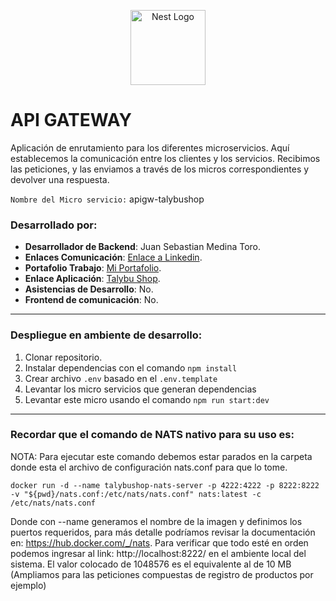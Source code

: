 <p align="center">
  <a href="http://nestjs.com/" target="blank"><img src="https://nestjs.com/img/logo-small.svg" width="120" alt="Nest Logo" /></a>
</p>


# API GATEWAY #
Aplicación de enrutamiento para los diferentes microservicios. Aquí establecemos la comunicación
entre los clientes y los servicios. Recibimos las peticiones, y las enviamos a través de los 
micros correspondientes y devolver una respuesta.

``Nombre del Micro servicio:`` apigw-talybushop

### Desarrollado por: ###
* **Desarrollador de Backend**: Juan Sebastian Medina Toro.
* **Enlaces Comunicación**: [Enlace a Linkedin](https://www.linkedin.com/in/juan-sebastian-medina-toro-887491249/).
* **Portafolio Trabajo**: [Mi Portafolio](https://github.com/SebasMedina95).
* **Enlace Aplicación**: [Talybu Shop](https://github.com/SebasMedina95/AppTalybuShop.git).
* **Asistencias de Desarrollo**: No.
* **Frontend de comunicación**: No.

--------------------------------------------------------------------------------------------
### Despliegue en ambiente de desarrollo:

1. Clonar repositorio.
2. Instalar dependencias con el comando ``npm install``
3. Crear archivo ``.env`` basado en el ``.env.template``
4. Levantar los micro servicios que generan dependencias
5. Levantar este micro usando el comando ``npm run start:dev``

--------------------------------------------------------------------------------------------
### Recordar que el comando de NATS nativo para su uso es:
NOTA: Para ejecutar este comando debemos estar parados en la carpeta donde esta el archivo de configuración nats.conf para que lo tome.
````
docker run -d --name talybushop-nats-server -p 4222:4222 -p 8222:8222 -v "${pwd}/nats.conf:/etc/nats/nats.conf" nats:latest -c /etc/nats/nats.conf
````
Donde con --name generamos el nombre de la imagen y definimos los puertos requeridos, para más detalle podríamos
revisar la documentación en: https://hub.docker.com/_/nats. Para verificar que todo esté en orden podemos ingresar
al link: http://localhost:8222/ en el ambiente local del sistema. El valor colocado de 1048576 es el equivalente
al de 10 MB (Ampliamos para las peticiones compuestas de registro de productos por ejemplo)